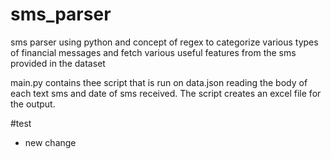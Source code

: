 # sms_parser
sms parser using python and concept of regex to categorize various types of financial messages and fetch various useful features from the sms provided in the dataset

main.py contains thee script that is run on data.json reading the body of each text sms and date of sms received. The script creates an excel file for the output.

#test
- new change
